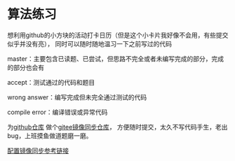# 算法练习

想利用github的小方块的活动打卡日历（但是这个小卡片我好像不会用，有些提交似乎并没有亮），
同时可以随时随地温习一下之前写过的代码

master：主要包含已读题、已尝试，但思路不完全或者未编写完成的部分，完成的部分也会有

accept：测试通过的代码和题目

wrong answer：编写完成但未完全通过测试的代码

compile error：编译错误或异常代码

为[github仓库](https://github.com/0jiejie0/AlgorithmPractice.git)
做个[gitee镜像同步仓库](https://gitee.com/ojiejieo/AlgorithmPractice.git)，
方便随时提交，太久不写代码手生，老出bug，上班摸鱼做道题磨一磨。

[配置镜像同步参考链接](https://gitee.com/ojiejieo/starter-notes/blob/master/%E6%96%87%E4%BB%B6%E7%AE%A1%E7%90%86/Git%E7%89%88%E6%9C%AC%E6%8E%A7%E5%88%B6/gitee%E5%92%8Cgithub%E5%9C%A8%E7%BA%BF%E8%BF%9C%E7%A8%8B%E5%BA%93%E5%8F%8C%E5%A4%87%EF%BC%8C%E5%8F%8C%E5%90%91%E5%90%8C%E6%AD%A5%EF%BC%8C%E9%95%9C%E5%83%8F%E5%A4%87%E4%BB%BD.MD)